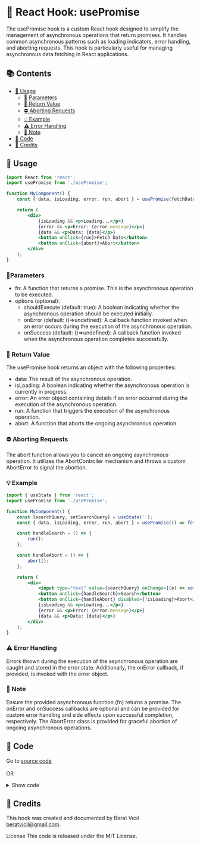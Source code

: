 # 🎣 React Hook: usePromise

The usePromise hook is a custom React hook designed to simplify the management of asynchronous operations that return promises. It handles common asynchronous patterns such as loading indicators, error handling, and aborting requests. This hook is particularly useful for managing asynchronous data fetching in React applications.

## 📚 Contents

- [🔧 Usage](#usage)
  - [🧩 Parameters](#parameters)
  - [📨 Return Value](#return-value)
  - [⛔ Aborting Requests](#aborting-requests)
  - [💡 Example](#example)
  - [⚠️ Error Handling](#error-handling)
  - [📝 Note](#note)
- [🔦 Code](#code)
- [🙏 Credits](#credits)

## 🔧 Usage
```jsx
import React from 'react';
import usePromise from './usePromise';

function MyComponent() {
    const { data, isLoading, error, run, abort } = usePromise(fetchData);

    return (
        <div>
            {isLoading && <p>Loading...</p>}
            {error && <p>Error: {error.message}</p>}
            {data && <p>Data: {data}</p>}
            <button onClick={run}>Fetch Data</button>
            <button onClick={abort}>Abort</button>
        </div>
    );
}
```
### 🧩Parameters
* fn: A function that returns a promise. This is the asynchronous operation to be executed.
* options (optional):
    * shouldExecute (default: true): A boolean indicating whether the asynchronous operation should be executed initially.
    * onError (default: ()=>undefined): A callback function invoked when an error occurs during the execution of the asynchronous operation.
    * onSuccess (default: ()=>undefined): A callback function invoked when the asynchronous operation completes successfully.

### 📨 Return Value
The usePromise hook returns an object with the following properties:

* data: The result of the asynchronous operation.
* isLoading: A boolean indicating whether the asynchronous operation is currently in progress.
* error: An error object containing details if an error occurred during the execution of the asynchronous operation.
* run: A function that triggers the execution of the asynchronous operation.
* abort: A function that aborts the ongoing asynchronous operation.

### ⛔ Aborting Requests
The abort function allows you to cancel an ongoing asynchronous operation. It utilizes the AbortController mechanism and throws a custom AbortError to signal the abortion.

### 💡 Example
```jsx
import { useState } from 'react';
import usePromise from './usePromise';

function MyComponent() {
    const [searchQuery, setSearchQuery] = useState('');
    const { data, isLoading, error, run, abort } = usePromise(() => fetchData(searchQuery));

    const handleSearch = () => {
        run();
    };

    const handleAbort = () => {
        abort();
    };

    return (
        <div>
            <input type="text" value={searchQuery} onChange={(e) => setSearchQuery(e.target.value)} />
            <button onClick={handleSearch}>Search</button>
            <button onClick={handleAbort} disabled={!isLoading}>Abort</button>
            {isLoading && <p>Loading...</p>}
            {error && <p>Error: {error.message}</p>}
            {data && <p>Data: {data}</p>}
        </div>
    );
}
```

### ⚠️ Error Handling
Errors thrown during the execution of the asynchronous operation are caught and stored in the error state. Additionally, the onError callback, if provided, is invoked with the error object.

### 📝 Note
Ensure the provided asynchronous function (fn) returns a promise.
The onError and onSuccess callbacks are optional and can be provided for custom error handling and side effects upon successful completion, respectively.
The AbortError class is provided for graceful abortion of ongoing asynchronous operations.

## 🔦 Code
Go to [source code](./usePromise.js) 
<br><br>
OR
<details>
<summary>Show code</summary>

### Full Code

```jsx
import { useState, useRef, useEffect } from "react";

class AbortError extends Error {
    constructor() {
        super("Aborted");
        this.abort = true;
        this.name = "AbortError";
    }
}

function usePromise(fn, { shouldExecute = true, onError = ()=>undefined, onSuccess = ()=>undefined} = {}) {
    const [data, setData] = useState();
    const [isLoading, setIsLoading] = useState(false);
    const [error, setError] = useState();
    const controller = useRef(()=>undefined);

    async function execute() {
        console.log("executing");
        if (!shouldExecute) {
            return;
        }

        try {
            setIsLoading(true);
            setError(undefined);
            const data = await Promise.race([
                fn(), 
                new Promise((_, reject) => {
                    controller.current.abort = reject;
                })
            ]);
            setData(data);
            onSuccess(data);
        } catch (error) {
            console.log(error);
            const reallyError = !(error instanceof AbortError)
            if (reallyError) {
                setError(error);
                onError(error);;
            }
        } finally {
            setIsLoading(false);
        }
    }

    // On run, execute function
    async function run() {
        execute();
    };

    // On abort, abort with signal
    async function abort() {
        if (controller?.current?.abort) {
            controller.current.abort(new AbortError());
        }
    }

    // Initial render execute
    useEffect(() => {
        execute();
    }, []);

    return {
        data,
        isLoading,
        error,
        run,
        abort
    }
};

export default usePromise;
```

</details>

## 🙏 Credits
This hook was created and documented by Berat Vıcıl beratvicil@gmail.com.

License
This code is released under the MIT License.